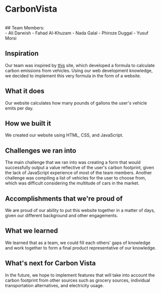 # CarbonVista
</br>
## Team Members: </br>
- Ali Darwish
- Fahad Al-Khuzam
- Nada Galal
- Phiroze Duggal
- Yusuf Morsi

## Inspiration
Our team was inspired by [this](https://streets.mn/2019/09/06/graphic-whats-a-vehicles-carbon-footprint/) site, which developed a formula to calculate carbon emissions from vehicles. Using our web development knowledge, we decided to implement this very formula in the form of a website.
## What it does
Our website calculates how many pounds of gallons the user's vehicle emits per day. 
## How we built it
We created our website using HTML, CSS, and JavaScript.
## Challenges we ran into
The main challenge that we ran into was creating a form that would successfully output a value reflective of the user's carbon footprint, given the lack of JavaScript experience of most of the team members. Another challenge was compiling a list of vehicles for the user to choose from, which was difficult considering the multitude of cars in the market.
## Accomplishments that we're proud of
We are proud of our ability to put this website together in a matter of days, given our different background and other engagements.
## What we learned
We learned that as a team, we could fill each others' gaps of knowledge and work together to form a final product representative of our knowledge.
## What's next for Carbon Vista
In the future, we hope to implement features that will take into account the carbon footprint from other sources such as grocery sources, individual transportation alternatives, and electricity usage.
